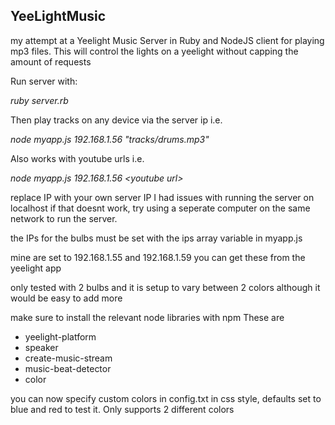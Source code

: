 YeeLightMusic
-------------

my attempt at a Yeelight Music Server in Ruby and NodeJS client for playing mp3 files. This will control the lights on a yeelight without capping the amount of requests

Run server with:

*ruby server.rb*

Then play tracks on any device via the server ip i.e.

*node myapp.js 192.168.1.56 "tracks/drums.mp3"*

Also works with youtube urls i.e. 

*node myapp.js 192.168.1.56 \<youtube url>*
  
replace IP with your own server IP
I had issues with running the server on localhost if that doesnt work, try using a seperate computer on the same network to run the server.

the IPs for the bulbs must be set with the ips array variable in myapp.js

mine are set to 192.168.1.55 and 192.168.1.59 
you can get these from the yeelight app 

only tested with 2 bulbs and it is setup to vary between 2 colors although it would be easy to add more


make sure to install the relevant node libraries with npm
These are
* yeelight-platform
* speaker
* create-music-stream
* music-beat-detector
* color

you can now specify custom colors in config.txt in css style, defaults set to blue and red to test it. Only supports 2 different colors
